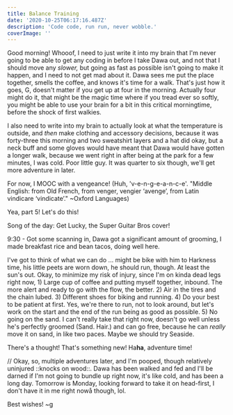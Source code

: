 ```yaml
---
title: Balance Training
date: '2020-10-25T06:17:16.487Z'
description: 'Code code, run run, never wobble.'
coverImage: ''
---
```


Good morning! Whooof, I need to just write it into my brain that I'm never going to be able to get any coding in before I take Dawa out, and not that I should move any _slower,_ but going as fast as possible isn't going to make it happen, and I need to not get mad about it. Dawa sees me put the place together, smells the coffee, and knows it's time for a walk. That's just how it goes, G, doesn't matter if you get up at four in the morning. Actually four might do it, that might be the magic time where if you tread ever so softly, you might be able to use your brain for a bit in this critical morningtime, before the shock of first walkies.

I also need to write into my brain to actually look at what the temperature is outside, and _then_ make clothing and accessory decisions, because it was forty-three this morning and two sweatshirt layers and a hat did okay, but a neck buff and some gloves would have meant that Dawa would have gotten a longer walk, because we went right in after being at the park for a few minutes, I was cold. Poor little guy. It was quarter to six though, we'll get more adventure in later.

For now, I MOOC with a vengeance! (Huh, 'v-e-n-g-e-a-n-c-e'. "Middle English: from Old French, from venger, vengier ‘avenge’, from Latin vindicare ‘vindicate’." ~Oxford Languages)

Yea, part 5! Let's do this!

Song of the day: Get Lucky, the Super Guitar Bros cover!

9:30 - Got some scanning in, Dawa got a significant amount of grooming, I made breakfast rice and bean tacos, doing well here.

I've got to think of what we can do ... might be bike with him to Harkness time, his little peets are worn down, he should run, though. At least the sun's out. Okay, to minimize my risk of injury, since I'm on kinda dead legs right now, 1) Large cup of coffee and putting myself together, inbound. The more alert and ready to go with the flow, the better. 2) Air in the tires and the chain lubed. 3) Different shoes for biking and running. 4) Do your best to be patient at first. Yes, we're there to run, not to look around, but let's work on the start and the end of the run being as good as possible. 5) No going on the sand. I can't really take that right now, doesn't go well unless he's perfectly groomed (Sand. Hair.) and can go free, because he can _really_ move it on sand, in like two paces. Maybe we should try Seaside.

There's a thought! That's something new! Ha**ha**, adventure time!

// Okay, so, multiple adventures later, and I'm pooped, though relatively uninjured ::knocks on wood::. Dawa has been walked and fed and I'll be darned if I'm not going to bundle up right now, it's like cold, and has been a long day. Tomorrow is Monday, looking forward to take it on head-first, I don't have it in me right nowå though, lol.

Best wishes!
~g

